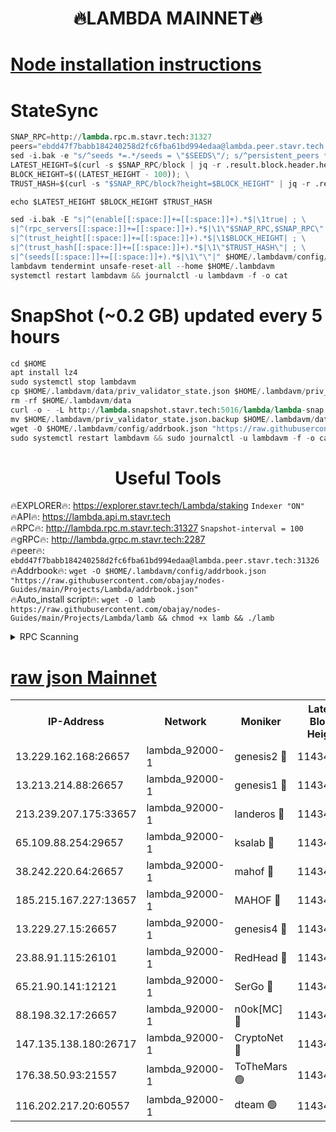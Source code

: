<h1 align="center"> 🔥LAMBDA MAINNET🔥</h1>


[Node installation instructions](https://github.com/obajay/nodes-Guides/tree/main/Projects/Lambda)
=


# StateSync
```python
SNAP_RPC=http://lambda.rpc.m.stavr.tech:31327
peers="ebdd47f7babb184240258d2fc6fba61bd994edaa@lambda.peer.stavr.tech:31326" 
sed -i.bak -e "s/^seeds *=.*/seeds = \"$SEEDS\"/; s/^persistent_peers *=.*/persistent_peers = \"$PEERS\"/" $HOME/.lambdavm/config/config.toml
LATEST_HEIGHT=$(curl -s $SNAP_RPC/block | jq -r .result.block.header.height); \
BLOCK_HEIGHT=$((LATEST_HEIGHT - 100)); \
TRUST_HASH=$(curl -s "$SNAP_RPC/block?height=$BLOCK_HEIGHT" | jq -r .result.block_id.hash)

echo $LATEST_HEIGHT $BLOCK_HEIGHT $TRUST_HASH

sed -i.bak -E "s|^(enable[[:space:]]+=[[:space:]]+).*$|\1true| ; \
s|^(rpc_servers[[:space:]]+=[[:space:]]+).*$|\1\"$SNAP_RPC,$SNAP_RPC\"| ; \
s|^(trust_height[[:space:]]+=[[:space:]]+).*$|\1$BLOCK_HEIGHT| ; \
s|^(trust_hash[[:space:]]+=[[:space:]]+).*$|\1\"$TRUST_HASH\"| ; \
s|^(seeds[[:space:]]+=[[:space:]]+).*$|\1\"\"|" $HOME/.lambdavm/config/config.toml
lambdavm tendermint unsafe-reset-all --home $HOME/.lambdavm
systemctl restart lambdavm && journalctl -u lambdavm -f -o cat

```
# SnapShot (~0.2 GB) updated every 5 hours
```python
cd $HOME
apt install lz4
sudo systemctl stop lambdavm
cp $HOME/.lambdavm/data/priv_validator_state.json $HOME/.lambdavm/priv_validator_state.json.backup
rm -rf $HOME/.lambdavm/data
curl -o - -L http://lambda.snapshot.stavr.tech:5016/lambda/lambda-snap.tar.lz4 | lz4 -c -d - | tar -x -C $HOME/.lambdavm --strip-components 2
mv $HOME/.lambdavm/priv_validator_state.json.backup $HOME/.lambdavm/data/priv_validator_state.json
wget -O $HOME/.lambdavm/config/addrbook.json "https://raw.githubusercontent.com/obajay/nodes-Guides/main/Projects/Lambda/addrbook.json"
sudo systemctl restart lambdavm && sudo journalctl -u lambdavm -f -o cat
```
 <h1 align="center"> Useful Tools</h1>

🔥EXPLORER🔥:      https://explorer.stavr.tech/Lambda/staking	        `Indexer "ON"` \
🔥API🔥: 			 		 https://lambda.api.m.stavr.tech \
🔥RPC🔥:           http://lambda.rpc.m.stavr.tech:31327	              `Snapshot-interval = 100` \
🔥gRPC🔥:          http://lambda.grpc.m.stavr.tech:2287 \
🔥peer🔥:					 `ebdd47f7babb184240258d2fc6fba61bd994edaa@lambda.peer.stavr.tech:31326` \
🔥Addrbook🔥:    ```wget -O $HOME/.lambdavm/config/addrbook.json "https://raw.githubusercontent.com/obajay/nodes-Guides/main/Projects/Lambda/addrbook.json"``` \
🔥Auto_install script🔥: ```wget -O lamb https://raw.githubusercontent.com/obajay/nodes-Guides/main/Projects/Lambda/lamb && chmod +x lamb && ./lamb```


<details>
<summary>RPC Scanning</summary>

<h2 align="center"> We scan nodes in real time every 4 hours. And we provide the final result of RPC endpoints.
We cannot influence the operation of these nodes in any way. </h2>


```python
If Voting Power is higher than 0 --> then the Node is a validator of the network and may be subject to attack and be a potential threat to the chain.
```
```python
We marked such validators with a red symbol
```

</details>

[raw json Mainnet](https://rpc-check.lambm.stavr.tech/lambm/rpc-lambm-result.json)
=


<table><tr><th>IP-Address</th><th>Network</th><th>Moniker</th><th>Latest Block Height</th><th>Earliest Block Height</th><th>Catching Up</th><th>Tx Index</th><th>Voting Power</th><th>Scan Time</th></tr><tr><td>13.229.162.168:26657</td><td>lambda_92000-1</td><td>genesis2 🔴</td><td>11434895</td><td>1</td><td>False</td><td>on</td><td>16875772</td><td>2024-01-30T10:20:54.309876354UTC</td></tr><tr><td>13.213.214.88:26657</td><td>lambda_92000-1</td><td>genesis1 🔴</td><td>11434896</td><td>1</td><td>False</td><td>on</td><td>107835</td><td>2024-01-30T10:20:59.306626091UTC</td></tr><tr><td>213.239.207.175:33657</td><td>lambda_92000-1</td><td>landeros 🔴</td><td>11434893</td><td>8136001</td><td>False</td><td>off</td><td>1398327</td><td>2024-01-30T10:20:48.633176028UTC</td></tr><tr><td>65.109.88.254:29657</td><td>lambda_92000-1</td><td>ksalab 🔴</td><td>11434897</td><td>8715001</td><td>False</td><td>on</td><td>510465</td><td>2024-01-30T10:21:02.400761260UTC</td></tr><tr><td>38.242.220.64:26657</td><td>lambda_92000-1</td><td>mahof 🔴</td><td>11434892</td><td>10131001</td><td>False</td><td>off</td><td>770350</td><td>2024-01-30T10:20:41.943930103UTC</td></tr><tr><td>185.215.167.227:13657</td><td>lambda_92000-1</td><td>MAHOF 🔴</td><td>11434895</td><td>10134001</td><td>False</td><td>on</td><td>2051510</td><td>2024-01-30T10:20:57.997648519UTC</td></tr><tr><td>13.229.27.15:26657</td><td>lambda_92000-1</td><td>genesis4 🔴</td><td>11434895</td><td>11043001</td><td>False</td><td>on</td><td>9665448</td><td>2024-01-30T10:20:57.659544419UTC</td></tr><tr><td>23.88.91.115:26101</td><td>lambda_92000-1</td><td>RedHead 🔴</td><td>11434893</td><td>11334893</td><td>False</td><td>off</td><td>553202</td><td>2024-01-30T10:20:48.953713404UTC</td></tr><tr><td>65.21.90.141:12121</td><td>lambda_92000-1</td><td>SerGo 🔴</td><td>11434897</td><td>11334897</td><td>False</td><td>off</td><td>10611996</td><td>2024-01-30T10:21:05.261774590UTC</td></tr><tr><td>88.198.32.17:26657</td><td>lambda_92000-1</td><td>n0ok[MC] 🔴</td><td>11434897</td><td>11334897</td><td>False</td><td>off</td><td>1578630</td><td>2024-01-30T10:21:08.276318641UTC</td></tr><tr><td>147.135.138.180:26717</td><td>lambda_92000-1</td><td>CryptoNet 🔴</td><td>11434896</td><td>11383001</td><td>False</td><td>off</td><td>763995</td><td>2024-01-30T10:20:59.647723794UTC</td></tr><tr><td>176.38.50.93:21557</td><td>lambda_92000-1</td><td>ToTheMars 🟢</td><td>11434897</td><td>11395001</td><td>False</td><td>on</td><td>0</td><td>2024-01-30T10:21:04.931811432UTC</td></tr><tr><td>116.202.217.20:60557</td><td>lambda_92000-1</td><td>dteam 🟢</td><td>11434892</td><td>11413601</td><td>False</td><td>on</td><td>0</td><td>2024-01-30T10:20:42.213607546UTC</td></tr></table>

